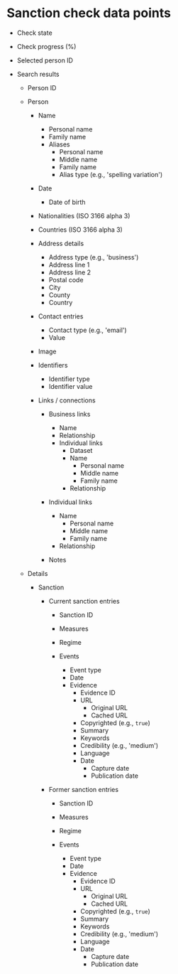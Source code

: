 # Sanction check data points

* Check state
* Check progress (%)

* Selected person ID
* Search results
  * Person ID

  * Person
    * Name
      * Personal name
      * Family name
      * Aliases
        * Personal name
        * Middle name
        * Family name
        * Alias type (e.g., 'spelling variation')

    * Date
      * Date of birth

    * Nationalities (ISO 3166 alpha 3)

    * Countries (ISO 3166 alpha 3)

    * Address details
      * Address type (e.g., 'business')
      * Address line 1
      * Address line 2
      * Postal code
      * City
      * County
      * Country

    * Contact entries
      * Contact type (e.g., 'email')
      * Value

    * Image

    * Identifiers
      * Identifier type
      * Identifier value

    * Links / connections
      * Business links
        * Name
        * Relationship
        * Individual links
          * Dataset
          * Name
            * Personal name
            * Middle name
            * Family name
          * Relationship

      * Individual links
        * Name
          * Personal name
          * Middle name
          * Family name
        * Relationship

      * Notes

  * Details
    * Sanction
      * Current sanction entries
        * Sanction ID

        * Measures

        * Regime

        * Events
          * Event type
          * Date
          * Evidence
            * Evidence ID
            * URL
              * Original URL
              * Cached URL
            * Copyrighted (e.g., `true`)
            * Summary
            * Keywords
            * Credibility (e.g., 'medium')
            * Language
            * Date
              * Capture date
              * Publication date

      * Former sanction entries
        * Sanction ID

        * Measures

        * Regime

        * Events
          * Event type
          * Date
          * Evidence
            * Evidence ID
            * URL
              * Original URL
              * Cached URL
            * Copyrighted (e.g., `true`)
            * Summary
            * Keywords
            * Credibility (e.g., 'medium')
            * Language
            * Date
              * Capture date
              * Publication date
